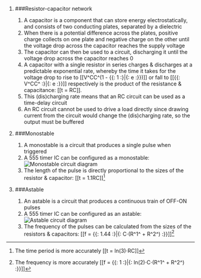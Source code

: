 1. ###Resistor-capacitor network

    1. A capacitor is a component that can store energy electrostatically, and consists of two conducting plates, separated by a dielectric
    2. When there is a potential difference across the plates, positive charge collects on one plate and negative charge on the other until the voltage drop across the capacitor reaches the supply voltage
    3. The capacitor can then be used to a circuit, discharging it until the voltage drop across the capacitor reaches 0
    4. A capacitor with a single resistor in series charges & discharges at a predictable exponential rate, whereby the time it takes for the voltage drop to rise to [[V^CC^(1 - {{: 1 :}|{: e :}})]] or fall to [[{{: V^CC^ :}|{: e :}}]] respectively is the product of the resistance & capacitance: [[t = RC]].
    5. This (dis)charging rate means that an RC circuit can be used as a time-delay circuit
    6. An RC circuit cannot be used to drive a load directly since drawing current from the circuit would change the (dis)charging rate, so the output must be buffered
2. ###Monostable

    1. A monostable is a circuit that produces a single pulse when triggered
    2. A 555 timer IC can be configured as a monostable: ![Monostable circuit diagram](/gcse/img/electronics/monostable.png)
    3. The length of the pulse is directly proportional to the sizes of the resistor & capacitor: [[t = 1.1RC]][^monostable]
3. ###Astable

    1. An astable is a circuit that produces a continuous train of OFF-ON pulses
    2. A 555 timer IC can be configured as an astable: ![Astable circuit diagram](/gcse/img/electronics/astable.png)
    3. The frequency of the pulses can be calculated from the sizes of the resistors & capacitors: [[f = {{: 1.44 :}|{: C⋅(R^1^ + R^2^) :}}]][^astable]



[^monostable]: The time period is more accurately [[t = ln(3)⋅RC]]

[^astable]: The frequency is more accurately [[f = {{: 1 :}|{: ln(2)⋅C⋅(R^1^ + R^2^) :}}]]
